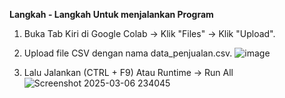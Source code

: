 **Langkah - Langkah Untuk menjalankan Program**
1. Buka Tab Kiri di Google Colab → Klik "Files" → Klik "Upload".
2. Upload file CSV dengan nama data_penjualan.csv.
   ![image](https://github.com/user-attachments/assets/58d1a65c-35db-4b20-8fec-cfbc2883674c)

3. Lalu Jalankan (CTRL + F9) Atau Runtime -> Run All
   ![Screenshot 2025-03-06 234045](https://github.com/user-attachments/assets/9800b062-34bd-4c5f-a4cc-cf2b015bef86)

